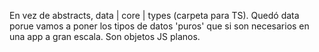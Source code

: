 En vez de abstracts, data | core | types (carpeta para TS).
Quedó data porue vamos a poner los tipos de datos 'puros' que si son necesarios en una app a gran escala.
Son objetos JS planos.